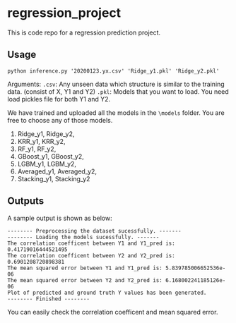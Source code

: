 # regression_project

This is code repo for a regression prediction project. 

## Usage

```python inference.py '20200123.yx.csv' 'Ridge_y1.pkl' 'Ridge_y2.pkl'```

Arguments: `.csv`: Any unseen data which structure is similar to the training data. (consist of X, Y1 and Y2)
           `.pkl`: Models that you want to load. You need load pickles file for both Y1 and Y2.

We have trained and uploaded all the models in the `\models` folder. You are free to choose any of those models.
1. Ridge_y1, Ridge_y2, 
2. KRR_y1, KRR_y2, 
3. RF_y1, RF_y2, 
3. GBoost_y1, GBoost_y2, 
4. LGBM_y1, LGBM_y2, 
5. Averaged_y1, Averaged_y2, 
6. Stacking_y1, Stacking_y2

## Outputs

A sample output is shown as below:

```-------- Loading the dataset sucessfully. -------
-------- Preprocessing the dataset sucessfully. -------
-------- Loading the models sucessfully. -------
The correlation coefficent between Y1 and Y1_pred is: 0.41719016444521495
The correlation coefficent between Y2 and Y2_pred is: 0.6901208720898381
The mean squared error between Y1 and Y1_pred is: 5.839785006652536e-06
The mean squared error between Y2 and Y2_pred is: 6.168002241185126e-06
Plot of predicted and ground truth Y values has been generated.
-------- Finished --------
```

You can easily check the correlation coefficent and mean squared error.
